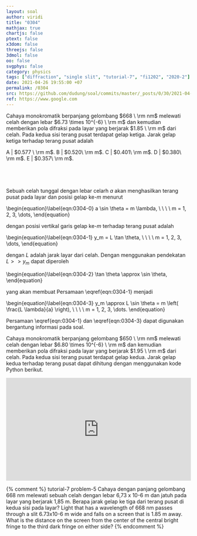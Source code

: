 ```yaml
---
layout: soal
author: viridi
title: "0304"
mathjax: true
chartjs: false
ptext: false
x3dom: false
threejs: false
3dmol: false
oo: false
svgphys: false
category: physics
tags: ["diffraction", "single slit", "tutorial-7", "fi1202", "2020-2"]
date: 2021-04-26 19:55:00 +07
permalink: /0304
src: https://github.com/dudung/soal/commits/master/_posts/0/30/2021-04-26-elementary-physics-tutorial-7-4.md
ref: https://www.google.com
---
```

Cahaya monokromatik berpanjang gelombang $668 \ \rm nm$ melewati celah dengan lebar $6.73 \times 10^{-6} \ \rm m$ dan kemudian memberikan pola difraksi pada layar yang berjarak $1.85 \ \rm m$ dari celah. Pada kedua sisi terang pusat terdapat gelap ketiga. Jarak gelap ketiga terhadap terang pusat adalah

A | $0.577 \ \rm m$.
B | $0.520\ \rm m$.
C | $0.401\ \rm m$.
D | $0.380\ \rm m$.
E | $0.357\ \rm m$.


## &nbsp;
Sebuah celah tunggal dengan lebar celarh $a$ akan menghasilkan terang pusat pada layar dan posisi gelap ke-$m$ menurut

\begin{equation}\label{eqn:0304-0}
a \sin \theta = m \lambda, \ \ \ \ m = 1, 2, 3, \dots,
\end{equation}

dengan posisi vertikal garis gelap ke-$m$ terhadap terang pusat adalah

\begin{equation}\label{eqn:0304-1}
y_m = L \tan \theta, \ \ \ \ m = 1, 2, 3, \dots,
\end{equation}

dengan $L$ adalah jarak layar dari celah. Dengan menggunakan pendekatan $L > > y_m$ dapat diperoleh

\begin{equation}\label{eqn:0304-2}
\tan \theta \approx \sin \theta,
\end{equation}

yang akan membuat Persamaan \eqref{eqn:0304-1} menjadi

\begin{equation}\label{eqn:0304-3}
y_m \approx L \sin \theta = m \left( \frac{L \lambda}{a} \right), \ \ \ \ m = 1, 2, 3, \dots.
\end{equation}

Persamaan \eqref{eqn:0304-1} dan \eqref{eqn:0304-3} dapat digunakan bergantung informasi pada soal.

Cahaya monokromatik berpanjang gelombang $650 \ \rm nm$ melewati celah dengan lebar $6.80 \times 10^{-6} \ \rm m$ dan kemudian memberikan pola difraksi pada layar yang berjarak $1.95 \ \rm m$ dari celah. Pada kedua sisi terang pusat terdapat gelap kedua. Jarak gelap kedua terhadap terang pusat dapat dihitung dengan menggunakan kode Python berikut.

<iframe src="https://trinket.io/embed/python/f0b9b0e670" width="100%" height="280" frameborder="0" marginwidth="0" marginheight="0" allowfullscreen></iframe>

{% comment %}
tutorial-7 problem-5
Cahaya dengan panjang gelombang 668 nm melewati sebuah celah dengan lebar 6,73 x 10-6 m dan jatuh pada layar yang berjarak 1,85 m. Berapa jarak gelap ke tiga dari terang pusat di kedua sisi pada layar?
Light that has a wavelength of 668 nm passes through a slit 6.73x10-6 m wide and falls on a screen that is 1.85 m away. What is the distance on the screen from the center of the central bright fringe to the third dark fringe on either side?
{% endcomment %}
